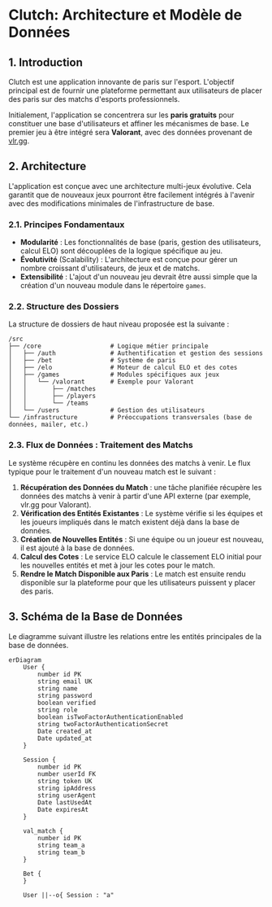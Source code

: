 # Clutch: Architecture et Modèle de Données

## 1. Introduction

Clutch est une application innovante de paris sur l'esport. L'objectif principal est de fournir une plateforme permettant aux utilisateurs de placer des paris sur des matchs d'esports professionnels.

Initialement, l'application se concentrera sur les **paris gratuits** pour constituer une base d'utilisateurs et affiner les mécanismes de base. Le premier jeu à être intégré sera **Valorant**, avec des données provenant de [vlr.gg](https://www.vlr.gg/).

## 2. Architecture

L'application est conçue avec une architecture multi-jeux évolutive. Cela garantit que de nouveaux jeux pourront être facilement intégrés à l'avenir avec des modifications minimales de l'infrastructure de base.

### 2.1. Principes Fondamentaux

- **Modularité** : Les fonctionnalités de base (paris, gestion des utilisateurs, calcul ELO) sont découplées de la logique spécifique au jeu.
- **Évolutivité** (Scalability) : L'architecture est conçue pour gérer un nombre croissant d'utilisateurs, de jeux et de matchs.
- **Extensibilité** : L'ajout d'un nouveau jeu devrait être aussi simple que la création d'un nouveau module dans le répertoire `games`.

### 2.2. Structure des Dossiers

La structure de dossiers de haut niveau proposée est la suivante :

```
/src
├── /core                   # Logique métier principale
│   ├── /auth               # Authentification et gestion des sessions
│   ├── /bet                # Système de paris
│   ├── /elo                # Moteur de calcul ELO et des cotes
│   ├── /games              # Modules spécifiques aux jeux
│   │   └── /valorant       # Exemple pour Valorant
│   │       ├── /matches
│   │       ├── /players
│   │       └── /teams
│   └── /users              # Gestion des utilisateurs
└── /infrastructure         # Préoccupations transversales (base de données, mailer, etc.)
```

### 2.3. Flux de Données : Traitement des Matchs

Le système récupère en continu les données des matchs à venir. Le flux typique pour le traitement d'un nouveau match est le suivant :

1.  **Récupération des Données du Match** : une tâche planifiée récupère les données des matchs à venir à partir d'une API externe (par exemple, vlr.gg pour Valorant).
2.  **Vérification des Entités Existantes** : Le système vérifie si les équipes et les joueurs impliqués dans le match existent déjà dans la base de données.
3.  **Création de Nouvelles Entités** : Si une équipe ou un joueur est nouveau, il est ajouté à la base de données.
4.  **Calcul des Cotes** : Le service ELO calcule le classement ELO initial pour les nouvelles entités et met à jour les cotes pour le match.
5.  **Rendre le Match Disponible aux Paris** : Le match est ensuite rendu disponible sur la plateforme pour que les utilisateurs puissent y placer des paris.

## 3. Schéma de la Base de Données

Le diagramme suivant illustre les relations entre les entités principales de la base de données.

```mermaid
erDiagram
    User {
        number id PK
        string email UK
        string name
        string password
        boolean verified
        string role
        boolean isTwoFactorAuthenticationEnabled
        string twoFactorAuthenticationSecret
        Date created_at
        Date updated_at
    }

    Session {
        number id PK
        number userId FK
        string token UK
        string ipAddress
        string userAgent
        Date lastUsedAt
        Date expiresAt
    }

    val_match {
        number id PK
        string team_a
        string team_b
    }

    Bet {
    }

    User ||--o{ Session : "a"
```


